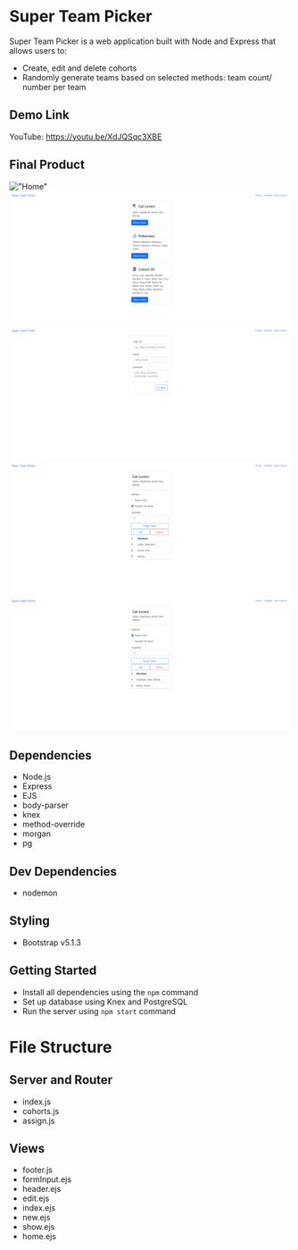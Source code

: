 # Super Team Picker

Super Team Picker is a web application built with Node and Express that allows users to:
- Create, edit and delete cohorts
- Randomly generate teams based on selected methods: team count/ number per team

## Demo Link
YouTube: https://youtu.be/XdJQSqc3XBE

## Final Product

!["Home"](https://user-images.githubusercontent.com/71687298/194415131-4d969ce7-e2cd-47f3-a2a7-2ad2c28ba668.png)
!["Cohorts"](./img/cohorts.png)
!["New Cohort"](./img/new.png)
!["Assign Teams - Number Per Team"](./img/assign1.png)
!["Assign Teams - Team Count"](./img/assign2.png)

## Dependencies
- Node.js
- Express
- EJS
- body-parser
- knex
- method-override
- morgan
- pg

## Dev Dependencies
- nodemon

## Styling
- Bootstrap v5.1.3

## Getting Started
- Install all dependencies using the `npm` command
- Set up database using Knex and PostgreSQL
- Run the server using `npm start` command


# File Structure

## Server and Router
- index.js
- cohorts.js
- assign.js

## Views
- footer.js
- formInput.ejs
- header.ejs
- edit.ejs
- index.ejs
- new.ejs
- show.ejs
- home.ejs

